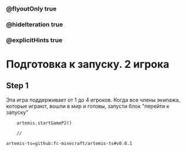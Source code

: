 ### @flyoutOnly true
### @hideIteration true
### @explicitHints true

# Подготовка к запуску. 2 игрока

## Step 1
Эта игра поддерживает от 1 до 4 игроков. Когда все члены экипажа, которые играют, вошли в мир и готовы, запусти блок "перейти к запуску"
```ghost
    artemis.startGameP2()
```
```template
    //
```

```package
artemis-ts=github:fc-minecraft/artemis-ts#v0.0.1
```